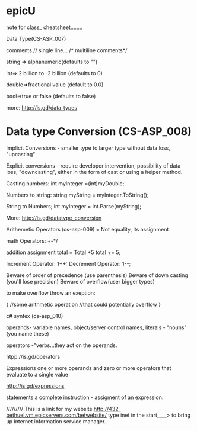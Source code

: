 # epicU
note for class_ cheatsheet........

Data Type(CS-ASP_007)

comments // single line...   /* multiline comments*/

string => alphanumeric(defaults to "")

int=> 2 billion to -2 billion (defaults to 0)

double=>fractional value (default to 0.0)

bool=>true or false (defaults to false)

more: http://is.gd/data_types

Data type Conversion (CS-ASP_008)
======================================================
Implicit Conversions - smaller type to larger type
without data loss, "upcasting"

Explicit conversions - require developer intervention,
possibility of data loss, "downcasting", either in
the form of cast or using a helper method.

Casting numbers:
int myInteger =(int)myDouble;

Numbers to string:
string myString = myInteger.ToString();

String to Numbers;
int myInteger = int.Parse(myString);

More: http://is.gd/datatype_conversion


Arithemetic  Operators (cs-asp-009)
= Not equality, its assignment

math Operators: +-*/

addition assignment
total = Total +5
total += 5;

Increment Operator: 1++:
Decrement Operator: 1--;

Beware of order of precedence (use parenthesis)
Beware of down casting (you'll lose precision)
Beware of overflow(user bigger types)

to make overflow throw an exeption:

{
//some arithmetic operation
//that could potentially overflow
}

c# syntex (cs-asp_010)

operands- variable names, object/server control names, literals - "nouns" (you name these)

operators -"verbs...they act on the operands.

htpp://is.gd/operators

Expressions one or more operands and zero or more operators
that evaluate to a single value

http://is.gd/expressions

statements a complete instruction - assigment of an 
expression.







/////////
This is a link for my website
http://432-bethuel.vm.epicservers.com/betwebsite/
type inet in the start____> to bring up internet information service manager.








